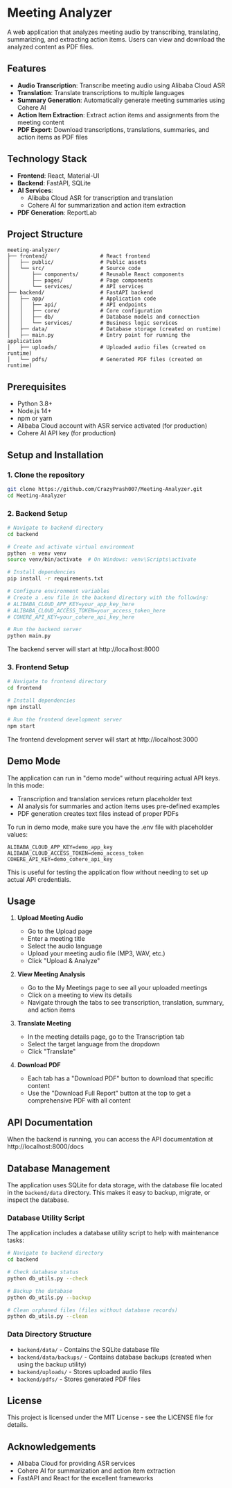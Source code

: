# Meeting Analyzer

A web application that analyzes meeting audio by transcribing, translating, summarizing, and extracting action items. Users can view and download the analyzed content as PDF files.

## Features

- **Audio Transcription**: Transcribe meeting audio using Alibaba Cloud ASR
- **Translation**: Translate transcriptions to multiple languages
- **Summary Generation**: Automatically generate meeting summaries using Cohere AI
- **Action Item Extraction**: Extract action items and assignments from the meeting content
- **PDF Export**: Download transcriptions, translations, summaries, and action items as PDF files

## Technology Stack

- **Frontend**: React, Material-UI
- **Backend**: FastAPI, SQLite
- **AI Services**: 
  - Alibaba Cloud ASR for transcription and translation
  - Cohere AI for summarization and action item extraction
- **PDF Generation**: ReportLab

## Project Structure

```
meeting-analyzer/
├── frontend/                 # React frontend
│   ├── public/               # Public assets
│   └── src/                  # Source code
│       ├── components/       # Reusable React components
│       ├── pages/            # Page components
│       └── services/         # API services
├── backend/                  # FastAPI backend
│   ├── app/                  # Application code
│   │   ├── api/              # API endpoints
│   │   ├── core/             # Core configuration
│   │   ├── db/               # Database models and connection
│   │   └── services/         # Business logic services
│   ├── data/                 # Database storage (created on runtime)
│   ├── main.py               # Entry point for running the application
│   ├── uploads/              # Uploaded audio files (created on runtime)
│   └── pdfs/                 # Generated PDF files (created on runtime)
```

## Prerequisites

- Python 3.8+
- Node.js 14+
- npm or yarn
- Alibaba Cloud account with ASR service activated (for production)
- Cohere AI API key (for production)

## Setup and Installation

### 1. Clone the repository

```bash
git clone https://github.com/CrazyPrash007/Meeting-Analyzer.git
cd Meeting-Analyzer
```

### 2. Backend Setup

```bash
# Navigate to backend directory
cd backend

# Create and activate virtual environment
python -m venv venv
source venv/bin/activate  # On Windows: venv\Scripts\activate

# Install dependencies
pip install -r requirements.txt

# Configure environment variables
# Create a .env file in the backend directory with the following:
# ALIBABA_CLOUD_APP_KEY=your_app_key_here
# ALIBABA_CLOUD_ACCESS_TOKEN=your_access_token_here
# COHERE_API_KEY=your_cohere_api_key_here

# Run the backend server
python main.py
```

The backend server will start at http://localhost:8000

### 3. Frontend Setup

```bash
# Navigate to frontend directory
cd frontend

# Install dependencies
npm install

# Run the frontend development server
npm start
```

The frontend development server will start at http://localhost:3000

## Demo Mode

The application can run in "demo mode" without requiring actual API keys. In this mode:

- Transcription and translation services return placeholder text
- AI analysis for summaries and action items uses pre-defined examples
- PDF generation creates text files instead of proper PDFs

To run in demo mode, make sure you have the .env file with placeholder values:

```
ALIBABA_CLOUD_APP_KEY=demo_app_key
ALIBABA_CLOUD_ACCESS_TOKEN=demo_access_token
COHERE_API_KEY=demo_cohere_api_key
```

This is useful for testing the application flow without needing to set up actual API credentials.

## Usage

1. **Upload Meeting Audio**
   - Go to the Upload page
   - Enter a meeting title
   - Select the audio language
   - Upload your meeting audio file (MP3, WAV, etc.)
   - Click "Upload & Analyze"

2. **View Meeting Analysis**
   - Go to the My Meetings page to see all your uploaded meetings
   - Click on a meeting to view its details
   - Navigate through the tabs to see transcription, translation, summary, and action items

3. **Translate Meeting**
   - In the meeting details page, go to the Transcription tab
   - Select the target language from the dropdown
   - Click "Translate"

4. **Download PDF**
   - Each tab has a "Download PDF" button to download that specific content
   - Use the "Download Full Report" button at the top to get a comprehensive PDF with all content

## API Documentation

When the backend is running, you can access the API documentation at http://localhost:8000/docs

## Database Management

The application uses SQLite for data storage, with the database file located in the `backend/data` directory. This makes it easy to backup, migrate, or inspect the database.

### Database Utility Script

The application includes a database utility script to help with maintenance tasks:

```bash
# Navigate to backend directory
cd backend

# Check database status
python db_utils.py --check

# Backup the database
python db_utils.py --backup

# Clean orphaned files (files without database records)
python db_utils.py --clean
```

### Data Directory Structure

- `backend/data/` - Contains the SQLite database file
- `backend/data/backups/` - Contains database backups (created when using the backup utility)
- `backend/uploads/` - Stores uploaded audio files
- `backend/pdfs/` - Stores generated PDF files

## License

This project is licensed under the MIT License - see the LICENSE file for details.

## Acknowledgements

- Alibaba Cloud for providing ASR services
- Cohere AI for summarization and action item extraction
- FastAPI and React for the excellent frameworks 
